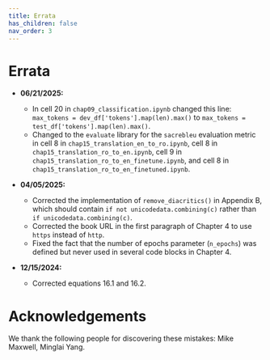 ```yaml
---
title: Errata
has_children: false
nav_order: 3
---
```


# Errata

* **06/21/2025:**
    - In cell 20 in `chap09_classification.ipynb` changed this line: `max_tokens = dev_df['tokens'].map(len).max()` to `max_tokens = test_df['tokens'].map(len).max()`.
    - Changed to the `evaluate` library for the `sacrebleu` evaluation metric in cell 8 in `chap15_translation_en_to_ro.ipynb`, cell 8 in `chap15_translation_ro_to_en.ipynb`, cell 9 in `chap15_translation_ro_to_en_finetune.ipynb`, and cell 8 in `chap15_translation_ro_to_en_finetuned.ipynb`.
    

* **04/05/2025:**
    - Corrected the implementation of `remove_diacritics()` in Appendix B, which should contain `if not unicodedata.combining(c)` rather than `if unicodedata.combining(c)`.
    - Corrected the book URL in the first paragraph of Chapter 4 to use `https` instead of `http`.
    - Fixed the fact that the number of epochs parameter (`n_epochs`) was defined but never used in several code blocks in Chapter 4.

* **12/15/2024:** 
    - Corrected equations 16.1 and 16.2.

# Acknowledgements

We thank the following people for discovering these mistakes: Mike Maxwell, Minglai Yang.
